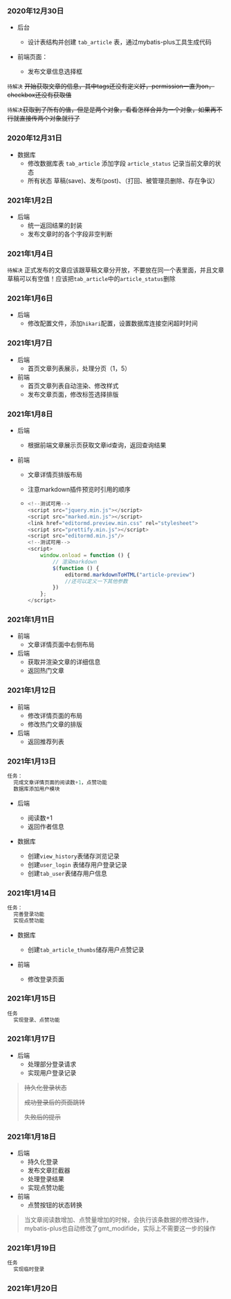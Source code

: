 ### 2020年12月30日
- 后台
    - 设计表结构并创建 `tab_article` 表，通过mybatis-plus工具生成代码
    
- 前端页面：
    - 发布文章信息选择框

`待解决` ~~开始获取文章的信息，其中tags还没有定义好，permission一直为on，checkbox还没有获取值~~

`待解决`~~获取到了所有的值，但是是两个对象，看看怎样合并为一个对象，如果再不行就直接传两个对象就行了~~ 

### 2020年12月31日
- 数据库
    - 修改数据库表 `tab_article` 添加字段 `article_status` 记录当前文章的状态
    - 所有状态  草稿(save)、发布(post)、（打回、被管理员删除、存在争议）
### 2021年1月2日
- 后端
    - 统一返回结果的封装
    - 发布文章时的各个字段非空判断

### 2021年1月4日
`待解决` 正式发布的文章应该跟草稿文章分开放，不要放在同一个表里面，并且文章草稿可以有空值！应该把`tab_article`中的`article_status`删除

### 2021年1月6日
- 后端
   - 修改配置文件，添加`hikari`配置，设置数据库连接空闲超时时间

### 2021年1月7日

- 后端
  - 首页文章列表展示，处理分页（1，5）
- 前端
  - 首页文章列表自动渲染、修改样式
  - 发布文章页面，修改标签选择排版

### 2021年1月8日

- 后端

  - 根据前端文章展示页获取文章id查询，返回查询结果

- 前端

  - 文章详情页排版布局

  - 注意markdown插件预览时引用的顺序

  - ```javascript
    <!--测试可用-->
    <script src="jquery.min.js"></script>
    <script src="marked.min.js"></script>
    <link href="editormd.preview.min.css" rel="stylesheet">
    <script src="prettify.min.js"></script>
    <script src="editormd.min.js"/>
    <!--测试可用-->
    <script>
        window.onload = function () {
            // 渲染markdown
            $(function () {
                editormd.markdownToHTML("article-preview")
              	//还可以定义一下其他参数
            })
        };
    </script>
    
    ```

### 2021年1月11日

- 前端
  - 文章详情页面中右侧布局
- 后端
  - 获取并渲染文章的详细信息
  - 返回热门文章

### 2021年1月12日

- 前端
  - 修改详情页面的布局
  - 修改热门文章的排版
- 后端
  - 返回推荐列表

### 2021年1月13日

```java
任务：
  完成文章详情页面的阅读数+1，点赞功能
  数据库添加用户模块 
```

- 后端

  - 阅读数+1
  - 返回作者信息
- 数据库

  - 创建`view_history`表储存浏览记录
  - 创建`user_login` 表储存用户登录记录
  - 创建`tab_user`表储存用户信息

### 2021年1月14日

```java
任务：
  完善登录功能
  实现点赞功能
```

- 数据库

  - 创建`tab_article_thumbs`储存用户点赞记录
- 前端
  - 修改登录页面

### 2021年1月15日

```java
任务
  实现登录、点赞功能
```

### 2021年1月17日

- 后端
  - 处理部分登录请求
  - 实现用户登录记录

> ~~持久化登录状态~~
>
> ~~成功登录后的页面跳转~~
>
> ~~失败后的提示~~

### 2021年1月18日

- 后端
  - 持久化登录
  - 发布文章拦截器
  - 处理登录结果
  - 实现点赞功能
- 前端
  - 点赞按钮的状态转换

> 当文章阅读数增加、点赞量增加的时候，会执行该条数据的修改操作，mybatis-plus也自动修改了gmt_modifide，实际上不需要这一步的操作

### 2021年1月19日

```java
任务
  实现临时登录
```

### 2021年1月20日



